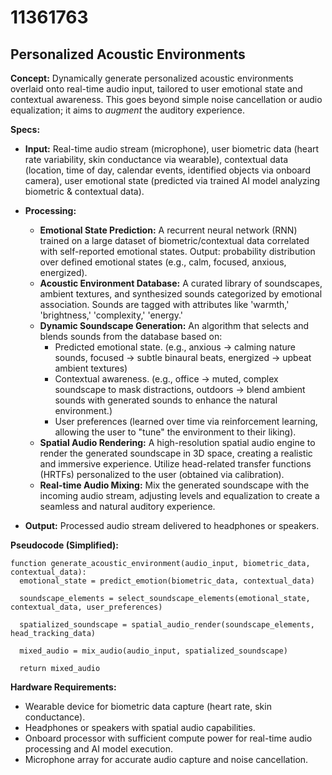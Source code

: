 # 11361763

## Personalized Acoustic Environments

**Concept:** Dynamically generate personalized acoustic environments overlaid onto real-time audio input, tailored to user emotional state and contextual awareness. This goes beyond simple noise cancellation or audio equalization; it aims to *augment* the auditory experience.

**Specs:**

*   **Input:** Real-time audio stream (microphone), user biometric data (heart rate variability, skin conductance via wearable), contextual data (location, time of day, calendar events, identified objects via onboard camera), user emotional state (predicted via trained AI model analyzing biometric & contextual data).
*   **Processing:**
    *   **Emotional State Prediction:** A recurrent neural network (RNN) trained on a large dataset of biometric/contextual data correlated with self-reported emotional states. Output: probability distribution over defined emotional states (e.g., calm, focused, anxious, energized).
    *   **Acoustic Environment Database:** A curated library of soundscapes, ambient textures, and synthesized sounds categorized by emotional association. Sounds are tagged with attributes like 'warmth,' 'brightness,' 'complexity,' 'energy.'
    *   **Dynamic Soundscape Generation:**  An algorithm that selects and blends sounds from the database based on:
        *   Predicted emotional state. (e.g., anxious -> calming nature sounds, focused -> subtle binaural beats, energized -> upbeat ambient textures)
        *   Contextual awareness. (e.g., office -> muted, complex soundscape to mask distractions, outdoors -> blend ambient sounds with generated sounds to enhance the natural environment.)
        *   User preferences (learned over time via reinforcement learning, allowing the user to "tune" the environment to their liking).
    *   **Spatial Audio Rendering:**  A high-resolution spatial audio engine to render the generated soundscape in 3D space, creating a realistic and immersive experience.  Utilize head-related transfer functions (HRTFs) personalized to the user (obtained via calibration).
    *   **Real-time Audio Mixing:** Mix the generated soundscape with the incoming audio stream, adjusting levels and equalization to create a seamless and natural auditory experience.

*   **Output:** Processed audio stream delivered to headphones or speakers.

**Pseudocode (Simplified):**

```
function generate_acoustic_environment(audio_input, biometric_data, contextual_data):
  emotional_state = predict_emotion(biometric_data, contextual_data)
  
  soundscape_elements = select_soundscape_elements(emotional_state, contextual_data, user_preferences)

  spatialized_soundscape = spatial_audio_render(soundscape_elements, head_tracking_data)
  
  mixed_audio = mix_audio(audio_input, spatialized_soundscape)

  return mixed_audio
```

**Hardware Requirements:**

*   Wearable device for biometric data capture (heart rate, skin conductance).
*   Headphones or speakers with spatial audio capabilities.
*   Onboard processor with sufficient compute power for real-time audio processing and AI model execution.
*   Microphone array for accurate audio capture and noise cancellation.